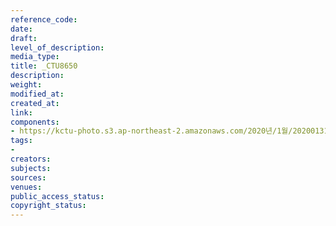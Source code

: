 ```yaml
---
reference_code: 
date: 
draft: 
level_of_description: 
media_type: 
title: _CTU8650
description: 
weight: 
modified_at: 
created_at: 
link: 
components:
- https://kctu-photo.s3.ap-northeast-2.amazonaws.com/2020년/1월/20200131_톨게이트+요금수납+노동자+김천+도로공사+본사+145일+농성+해단+및+직접고용+쟁취+결의대회/_CTU8650.jpg
tags:
- 
creators: 
subjects: 
sources: 
venues: 
public_access_status: 
copyright_status: 
---
```

